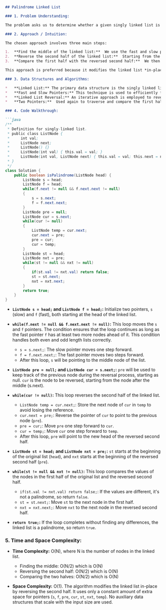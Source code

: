 ```markdown
## Palindrome Linked List

### 1. Problem Understanding:

The problem asks us to determine whether a given singly linked list is a palindrome. A palindrome is a sequence that reads the same forwards and backward. In the context of a linked list, this means the sequence of values in the list must be the same when traversed from head to tail and from tail to head (conceptually, as we can't directly traverse backward).

### 2. Approach / Intuition:

The chosen approach involves three main steps:

1.  **Find the middle of the linked list:**  We use the fast and slow pointer technique to efficiently find the middle node.  The fast pointer moves twice as fast as the slow pointer. When the fast pointer reaches the end, the slow pointer will be at the middle of the list (or the first node of the second half if the list has an even number of nodes).
2.  **Reverse the second half of the linked list:**  Starting from the node after the middle node, we reverse the direction of the pointers in the second half of the list. This transforms the second half into a reversed version of itself.
3.  **Compare the first half with the reversed second half:**  We then iterate through the first half of the original list and the reversed second half, comparing the values of corresponding nodes. If any values differ, the linked list is not a palindrome. If we reach the end of both halves without finding any differences, the list is a palindrome.

This approach is preferred because it modifies the linked list *in-place* (reversing the second half) without needing to use extra space to copy the list or its elements into auxiliary data structures (like an array).

### 3. Data Structures and Algorithms:

*   **Linked List:** The primary data structure is the singly linked list itself.
*   **Fast and Slow Pointers:** This technique is used to efficiently find the middle of the linked list.
*   **Linked List Reversal:** An iterative approach is employed to reverse the second half of the linked list.
*   **Two Pointers:**  Used again to traverse and compare the first half of the original list with the reversed second half.

### 4. Code Walkthrough:

```java
/**
 * Definition for singly-linked list.
 * public class ListNode {
 *     int val;
 *     ListNode next;
 *     ListNode() {}
 *     ListNode(int val) { this.val = val; }
 *     ListNode(int val, ListNode next) { this.val = val; this.next = next; }
 * }
 */
class Solution {
    public boolean isPalindrome(ListNode head) {
        ListNode s = head;
        ListNode f = head;
        while(f.next != null && f.next.next != null)
        {
            s = s.next;
            f = f.next.next;
        }
        ListNode pre = null;
        ListNode cur = s.next;
        while(cur != null)
        {
            ListNode temp = cur.next;
            cur.next = pre;
            pre = cur;
            cur = temp;
        }
        ListNode st = head;
        ListNode nxt = pre;
        while(st != null && nxt != null)
        {
            if(st.val != nxt.val) return false;
            st = st.next;
            nxt = nxt.next;
        }
        return true;
    }
}
```

*   **`ListNode s = head;` and `ListNode f = head;`:** Initialize two pointers, `s` (slow) and `f` (fast), both starting at the head of the linked list.

*   **`while(f.next != null && f.next.next != null)`:** This loop moves the `s` and `f` pointers. The condition ensures that the loop continues as long as the fast pointer `f` has at least two more nodes ahead of it. This condition handles both even and odd length lists correctly.
    *   `s = s.next;`: The slow pointer moves one step forward.
    *   `f = f.next.next;`: The fast pointer moves two steps forward.
    *   After this loop, `s` will be pointing to the middle node of the list.

*   **`ListNode pre = null;` and `ListNode cur = s.next;`:** `pre` will be used to keep track of the previous node during the reversal process, starting as null. `cur` is the node to be reversed, starting from the node after the middle (s.next).

*   **`while(cur != null)`:** This loop reverses the second half of the linked list.
    *   `ListNode temp = cur.next;`: Store the next node of `cur` in `temp` to avoid losing the reference.
    *   `cur.next = pre;`: Reverse the pointer of `cur` to point to the previous node (`pre`).
    *   `pre = cur;`: Move `pre` one step forward to `cur`.
    *   `cur = temp;`: Move `cur` one step forward to `temp`.
    *   After this loop, `pre` will point to the new head of the reversed second half.

*   **`ListNode st = head;` and `ListNode nxt = pre;`:**  `st` starts at the beginning of the original list (`head`), and `nxt` starts at the beginning of the reversed second half (`pre`).

*   **`while(st != null && nxt != null)`:** This loop compares the values of the nodes in the first half of the original list and the reversed second half.
    *   `if(st.val != nxt.val) return false;`: If the values are different, it's not a palindrome, so return `false`.
    *   `st = st.next;`: Move `st` to the next node in the first half.
    *   `nxt = nxt.next;`: Move `nxt` to the next node in the reversed second half.

*   **`return true;`:** If the loop completes without finding any differences, the linked list is a palindrome, so return `true`.

### 5. Time and Space Complexity:

*   **Time Complexity:** O(N), where N is the number of nodes in the linked list.
    *   Finding the middle: O(N/2) which is O(N)
    *   Reversing the second half: O(N/2) which is O(N)
    *   Comparing the two halves: O(N/2) which is O(N)

*   **Space Complexity:** O(1). The algorithm modifies the linked list in-place by reversing the second half.  It uses only a constant amount of extra space for pointers (`s`, `f`, `pre`, `cur`, `st`, `nxt`, `temp`). No auxiliary data structures that scale with the input size are used.
